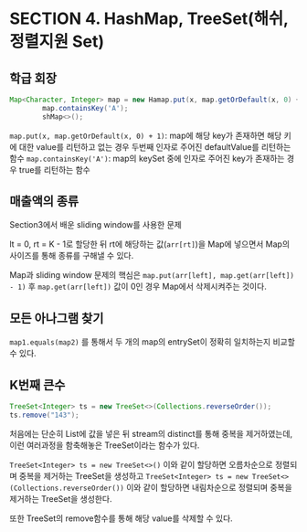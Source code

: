 # SECTION 4. HashMap, TreeSet(해쉬, 정렬지원 Set)

## 학급 회장

```java
Map<Character, Integer> map = new Hamap.put(x, map.getOrDefault(x, 0) + 1);
        map.containsKey('A');
        shMap<>();
```

`map.put(x, map.getOrDefault(x, 0) + 1)`: map에 해당 key가 존재하면 해당 키에 대한 value를 리턴하고 없는 경우 두번째 인자로 주어진 defaultValue를 리턴하는 함수
`map.containsKey('A')`: map의 keySet 중에 인자로 주어진 key가 존재하는 경우 true를 리턴하는 함수

## 매출액의 종류

Section3에서 배운 sliding window를 사용한 문제

lt = 0, rt = K - 1로 할당한 뒤 rt에 해당하는 값(`arr[rt]`)을 Map에 넣으면서 Map의 사이즈를 통해 종류를 구해낼 수 있다.

Map과 sliding window 문제의 핵심은 `map.put(arr[left], map.get(arr[left]) - 1)` 후 `map.get(arr[left])` 값이 0인 경우 Map에서 삭제시켜주는 것이다.

## 모든 아나그램 찾기

`map1.equals(map2)` 를 통해서 두 개의 map의 entrySet이 정확히 일치하는지 비교할 수 있다.

## K번째 큰수

```java
TreeSet<Integer> ts = new TreeSet<>(Collections.reverseOrder());
ts.remove("143");
```

처음에는 단순히 List에 값을 넣은 뒤 stream의 distinct를 통해 중복을 제거하였는데, 이런 여러과정을 함축해놓은 TreeSet이라는 함수가 있다.

`TreeSet<Integer> ts = new TreeSet<>()` 이와 같이 할당하면 오름차순으로 정렬되며 중복을 제거하는 TreeSet을 생성하고 `TreeSet<Integer> ts = new TreeSet<>(Collections.reverseOrder())` 이와 같이 할당하면 내림차순으로 정렬되며 중복을 제거하는 TreeSet을 생성한다.

또한 TreeSet의 remove함수를 통해 해당 value를 삭제할 수 있다.


